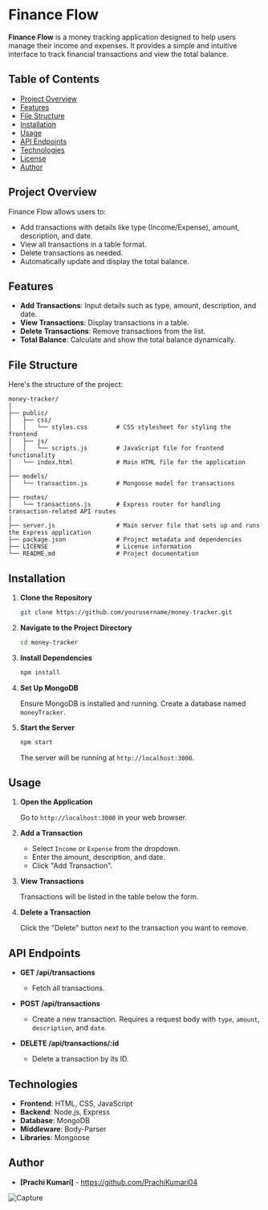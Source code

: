 
# Finance Flow

**Finance Flow** is a money tracking application designed to help users manage their income and expenses. It provides a simple and intuitive interface to track financial transactions and view the total balance.

## Table of Contents

- [Project Overview](#project-overview)
- [Features](#features)
- [File Structure](#file-structure)
- [Installation](#installation)
- [Usage](#usage)
- [API Endpoints](#api-endpoints)
- [Technologies](#technologies)
- [License](#license)
- [Author](#author)

## Project Overview

Finance Flow allows users to:
- Add transactions with details like type (Income/Expense), amount, description, and date.
- View all transactions in a table format.
- Delete transactions as needed.
- Automatically update and display the total balance.

## Features

- **Add Transactions**: Input details such as type, amount, description, and date.
- **View Transactions**: Display transactions in a table.
- **Delete Transactions**: Remove transactions from the list.
- **Total Balance**: Calculate and show the total balance dynamically.

## File Structure

Here's the structure of the project:

```
money-tracker/
│
├── public/
│   ├── css/
│   │   └── styles.css        # CSS stylesheet for styling the frontend
│   ├── js/
│   │   └── scripts.js        # JavaScript file for frontend functionality
│   └── index.html            # Main HTML file for the application
│
├── models/
│   └── transaction.js        # Mongoose model for transactions
│
├── routes/
│   └── transactions.js       # Express router for handling transaction-related API routes
│
├── server.js                 # Main server file that sets up and runs the Express application
├── package.json              # Project metadata and dependencies
├── LICENSE                   # License information
└── README.md                 # Project documentation
```

## Installation

1. **Clone the Repository**

   ```bash
   git clone https://github.com/yourusername/money-tracker.git
   ```

2. **Navigate to the Project Directory**

   ```bash
   cd money-tracker
   ```

3. **Install Dependencies**

   ```bash
   npm install
   ```

4. **Set Up MongoDB**

   Ensure MongoDB is installed and running. Create a database named `moneyTracker`.

5. **Start the Server**

   ```bash
   npm start
   ```

   The server will be running at `http://localhost:3000`.

## Usage

1. **Open the Application**

   Go to `http://localhost:3000` in your web browser.

2. **Add a Transaction**

   - Select `Income` or `Expense` from the dropdown.
   - Enter the amount, description, and date.
   - Click "Add Transaction".

3. **View Transactions**

   Transactions will be listed in the table below the form.

4. **Delete a Transaction**

   Click the "Delete" button next to the transaction you want to remove.

## API Endpoints

- **GET /api/transactions**
  - Fetch all transactions.
  
- **POST /api/transactions**
  - Create a new transaction. Requires a request body with `type`, `amount`, `description`, and `date`.
  
- **DELETE /api/transactions/:id**
  - Delete a transaction by its ID.

## Technologies

- **Frontend**: HTML, CSS, JavaScript
- **Backend**: Node.js, Express
- **Database**: MongoDB
- **Middleware**: Body-Parser
- **Libraries**: Mongoose


## Author

- **[Prachi Kumari]** - https://github.com/PrachiKumari04


![Capture](https://github.com/user-attachments/assets/e59372ff-41a3-4bff-8e8b-2440f618f3d3)


